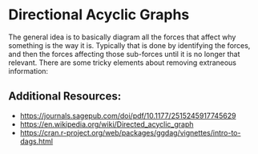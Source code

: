 # Directional Acyclic Graphs
The general idea is to basically diagram all the forces that affect why something is the way it is.
Typically that is done by identifying the forces, and then the forces affecting those sub-forces until it is no longer that relevant.
There are some tricky elements about removing extraneous information:

## Additional Resources:
+ https://journals.sagepub.com/doi/pdf/10.1177/2515245917745629
+ https://en.wikipedia.org/wiki/Directed_acyclic_graph
+ https://cran.r-project.org/web/packages/ggdag/vignettes/intro-to-dags.html
